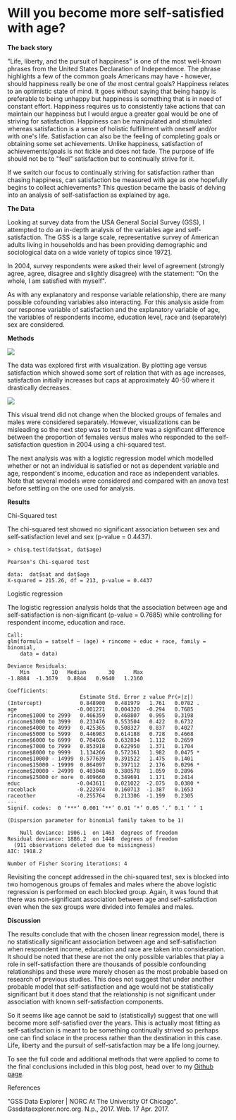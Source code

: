 Will you become more self-satisfied with age?
================

**The back story**

"Life, liberty, and the pursuit of happiness" is one of the most well-known phrases from the United States Declaration of Independence. The phrase highlights a few of the common goals Americans may have - however, should happiness really be  one of *the* most central goals? Happiness relates to an optimistic state of mind. It goes without saying that being happy is preferable to being unhappy but happiness is something that is in need of constant effort. Happiness requires us to consistently take actions that can maintain our happiness but I would argue a greater goal would be one of striving for satisfaction. Happiness can be manipulated and stimulated whereas satisfaction is a sense of holistic fulfillment with oneself and/or with one's life. Satisfaction can also be the feeling of completing goals or obtaining some set achievements. Unlike happiness, satisfaction of achievements/goals is not fickle and does not fade. The purpose of life should not be to "feel" satisfaction but to continually strive for it.

If we switch our focus to continually striving for satisfaction rather than chasing happiness, can satisfaction be measured with age as one hopefully begins to collect achievements? This question became the basis of delving into an analysis of self-satisfaction as explained by age.

**The Data**

Looking at survey data from the USA General Social Survey (GSS), I attempted to do an in-depth analysis of the variables age and self-satisfaction.  The GSS is a  large scale, representative survey of American adults living in households and has been providing demographic and sociological data on a wide variety of topics since 1972[1](https://gssdataexplorer.norc.org).

In 2004, survey respondents were asked their level of agreement (strongly agree, agree, disagree and slightly disagree) with the statement: "On the whole, I am satisfied with myself".

As with any explanatory and response variable relationship, there are many possible cofounding variables also interacting. For this analysis aside from our response variable of satisfaction and the explanatory variable of age, the variables of  respondents income, education level, race and (separately) sex are considered.

**Methods**

![](https://github.com/psarana/psarana.github.io/blob/master/assets/images/Age_versus_SelfSatisfaction.jpg)

The data was explored first with visualization. By plotting age versus satisfaction which showed some sort of relation  that with as age increases, satisfaction initially increases but caps at approximately 40-50 where it drastically decreases.

![](https://github.com/psarana/psarana.github.io/blob/master/assets/images/Age_versus_SelfSatisfaction_BySex.jpg)

This visual trend did not change when the blocked groups of females and males were considered separately. However, visualizations can be misleading so the next step was to test if there was a  significant difference between the proportion of  females versus males who responded to the self-satisfaction question in 2004 using a chi-squared test.

The next analysis was with  a logistic regression model which modelled whether or not an individual is satisfied or not  as dependent variable and age, respondent's income, education and race as independent variables. Note that several models were considered and compared with an anova test before settling on the one used for analysis.

**Results**

Chi-Squared test

The chi-squared test showed no significant association between sex and self-satisfaction level and sex (p-value = 0.4437).

```
> chisq.test(dat$sat, dat$age)

Pearson's Chi-squared test

data:  dat$sat and dat$age
X-squared = 215.26, df = 213, p-value = 0.4437
```

Logistic regression

The logistic regression analysis holds that the association between age and self-satisfaction is non-significant (p-value = 0.7685) while controlling for  respondent income, education and race.

```
Call:
glm(formula = satself ~ (age) + rincome + educ + race, family = binomial,
    data = data)

Deviance Residuals:
    Min       1Q   Median       3Q      Max  
-1.8884  -1.3679   0.8844   0.9640   1.2160  

Coefficients:
                       Estimate Std. Error z value Pr(>|z|)  
(Intercept)            0.848900   0.481979   1.761   0.0782 .
age                   -0.001271   0.004320  -0.294   0.7685  
rincome$1000 to 2999   0.466359   0.468807   0.995   0.3198  
rincome$3000 to 3999   0.233476   0.553504   0.422   0.6732  
rincome$4000 to 4999   0.425365   0.508327   0.837   0.4027  
rincome$5000 to 5999   0.446983   0.614188   0.728   0.4668  
rincome$6000 to 6999   0.704026   0.632834   1.112   0.2659  
rincome$7000 to 7999   0.853918   0.622950   1.371   0.1704  
rincome$8000 to 9999   1.134266   0.572361   1.982   0.0475 *
rincome$10000 - 14999  0.577639   0.391522   1.475   0.1401  
rincome$15000 - 19999  0.864097   0.397112   2.176   0.0296 *
rincome$20000 - 24999  0.403048   0.380578   1.059   0.2896  
rincome$25000 or more  0.409660   0.349691   1.171   0.2414  
educ                  -0.043611   0.021022  -2.075   0.0380 *
raceblack             -0.222974   0.160713  -1.387   0.1653  
raceother             -0.255764   0.213306  -1.199   0.2305  
---
Signif. codes:  0 ‘***’ 0.001 ‘**’ 0.01 ‘*’ 0.05 ‘.’ 0.1 ‘ ’ 1

(Dispersion parameter for binomial family taken to be 1)

    Null deviance: 1906.1  on 1463  degrees of freedom
Residual deviance: 1886.2  on 1448  degrees of freedom
  (911 observations deleted due to missingness)
AIC: 1918.2

Number of Fisher Scoring iterations: 4

```

Revisiting the concept addressed in the chi-squared test, sex is blocked into two homogenous groups of females and males where the above logistic regression is performed on each blocked group. Again, it was found that there was non-significant association between age and self-satisfaction even when the sex groups were divided into females and males.

**Discussion**

The results conclude that with the chosen linear regression model, there is no statistically significant association between age and self-satisfaction when respondent income, education and race are taken into consideration. It should be noted that these are not the only possible variables that play a role in self-satisfaction there are thousands of possible confounding relationships and these were merely chosen as the most probable based on research of previous studies. This does not suggest that under another probable model that self-satisfaction and age would not be statistically significant but it does stand that the relationship is not significant under association with known self-satisfaction components.

So it seems like age cannot be said to (statistically) suggest that one will become more self-satisfied over the years. This is actually most fitting as self-satisfaction is meant to be something continually strived so perhaps one can find solace in the process rather than the destination in this case. Life, liberty and the pursuit of self-satisfaction may be a life long journey.

To see the full code and additional methods that were applied to come to the final conclusions included in this blog post, head over to my [Github page]().



References

"GSS Data Explorer | NORC At The University Of Chicago". Gssdataexplorer.norc.org. N.p., 2017. Web. 17 Apr. 2017.
